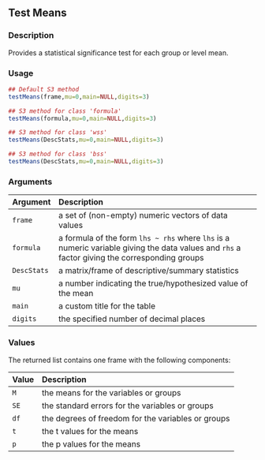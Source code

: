 ## Test Means

### Description

Provides a statistical significance test for each group or level mean.

### Usage

```r
## Default S3 method
testMeans(frame,mu=0,main=NULL,digits=3)

## S3 method for class 'formula'
testMeans(formula,mu=0,main=NULL,digits=3)

## S3 method for class 'wss'
testMeans(DescStats,mu=0,main=NULL,digits=3)

## S3 method for class 'bss'
testMeans(DescStats,mu=0,main=NULL,digits=3)
```

### Arguments

Argument | Description
:-- | :--
```frame``` | a set of (non-empty) numeric vectors of data values
```formula``` | a formula of the form `lhs ~ rhs` where `lhs` is a numeric variable giving the data values and `rhs` a factor giving the corresponding groups
```DescStats``` | a matrix/frame of descriptive/summary statistics
```mu``` | a number indicating the true/hypothesized value of the mean
```main``` | a custom title for the table
```digits``` | the specified number of decimal places

### Values

The returned list contains one frame with the following components:

Value | Description
:-- | :--
```M``` | the means for the variables or groups
```SE``` | the standard errors for the variables or groups
```df``` | the degrees of freedom for the variables or groups
```t``` | the t values for the means
```p``` | the p values for the means
